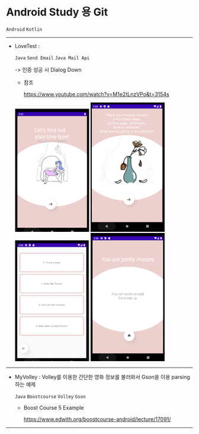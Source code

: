 # Android Study 용 Git

`Android` `Kotlin`

------

- LoveTest : 

  `Java` `Send Email` `Java Mail Api`

  -> 인증 성공 시 Dialog Down

  - 참조 

     https://www.youtube.com/watch?v=M1e2tLnzVPo&t=3154s
     
  <img src="image/lovetest1.PNG" width="200">
  <img src="image/lovetest2.PNG" width="200">
  <img src="image/lovetest3.PNG" width="200">
  <img src="image/lovetest4.PNG" width="200">

------

- MyVolley : Volley를 이용한 간단한 영화 정보를 불러와서 Gson을 이용 parsing 하는 예제

  `Java` `Boostcourse` `Volley` `Gson`

  - Boost Course 5 Example
  
    https://www.edwith.org/boostcourse-android/lecture/17091/

---




